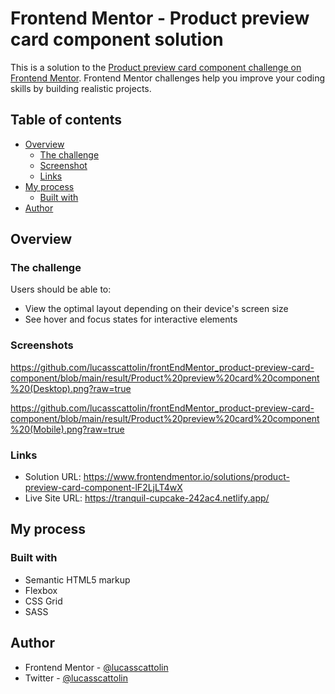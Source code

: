 # Frontend Mentor - Product preview card component solution

This is a solution to the [Product preview card component challenge on Frontend Mentor](https://www.frontendmentor.io/challenges/product-preview-card-component-GO7UmttRfa). Frontend Mentor challenges help you improve your coding skills by building realistic projects. 

## Table of contents

- [Overview](#overview)
  - [The challenge](#the-challenge)
  - [Screenshot](#screenshot)
  - [Links](#links)
- [My process](#my-process)
  - [Built with](#built-with)
- [Author](#author)

## Overview

### The challenge

Users should be able to:

- View the optimal layout depending on their device's screen size
- See hover and focus states for interactive elements

### Screenshots

https://github.com/lucasscattolin/frontEndMentor_product-preview-card-component/blob/main/result/Product%20preview%20card%20component%20(Desktop).png?raw=true

https://github.com/lucasscattolin/frontEndMentor_product-preview-card-component/blob/main/result/Product%20preview%20card%20component%20(Mobile).png?raw=true

### Links

- Solution URL: https://www.frontendmentor.io/solutions/product-preview-card-component-lF2LjLT4wX
- Live Site URL: https://tranquil-cupcake-242ac4.netlify.app/

## My process

### Built with

- Semantic HTML5 markup
- Flexbox
- CSS Grid
- SASS

## Author

- Frontend Mentor - [@lucasscattolin](https://www.frontendmentor.io/profile/lucasscattolin)
- Twitter - [@lucasscattolin](https://www.twitter.com/lucasscattolin)

